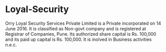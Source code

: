 # Loyal-Security

Orry Loyal Security Services Private Limited is a Private incorporated on 14 June 2016. 
It is classified as Non-govt company and is registered at Registrar of Companies, Pune. Its authorized share capital is Rs. 100,000 and its paid up capital is Rs. 100,000. It is inolved in Business activities n.e.c.
